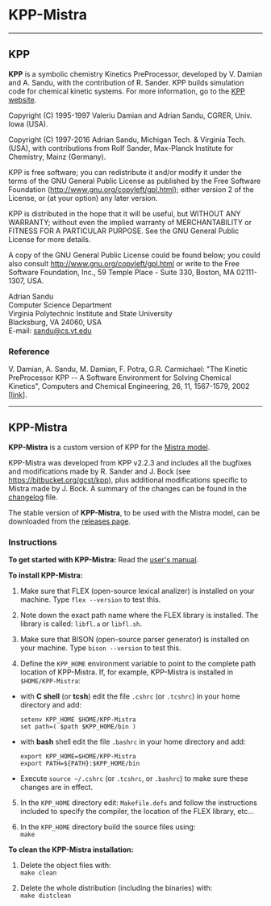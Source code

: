 # KPP-Mistra

******************************************************************************

## KPP

__KPP__ is a symbolic chemistry Kinetics PreProcessor, developed by
V. Damian and A. Sandu, with the contribution of R. Sander. KPP builds
simulation code for chemical kinetic systems. For more information, go
to the [KPP website](https://people.cs.vt.edu/~asandu/Software/Kpp/).

Copyright (C) 1995-1997 Valeriu Damian and Adrian Sandu, CGRER, Univ. Iowa (USA).

Copyright (C) 1997-2016 Adrian Sandu, Michigan Tech. & Virginia Tech. (USA),
with contributions from Rolf Sander, Max-Planck Institute for Chemistry, Mainz (Germany).

KPP is free software; you can redistribute it and/or modify it under the
terms of the GNU General Public License as published by the Free
Software Foundation (http://www.gnu.org/copyleft/gpl.html); either
version 2 of the License, or (at your option) any later version.

KPP is distributed in the hope that it will be useful, but WITHOUT ANY
WARRANTY; without even the implied warranty of MERCHANTABILITY or
FITNESS FOR A PARTICULAR PURPOSE.  See the GNU General Public License
for more details.

A copy of the GNU General Public License could be found below; you
could also consult http://www.gnu.org/copyleft/gpl.html or write to the
Free Software Foundation, Inc., 59 Temple Place - Suite 330, Boston, MA
02111-1307, USA.

Adrian Sandu  
Computer Science Department  
Virginia Polytechnic Institute and State University  
Blacksburg, VA 24060, USA  
E-mail: sandu@cs.vt.edu

### Reference

V. Damian, A. Sandu, M. Damian, F. Potra, G.R. Carmichael: "The
Kinetic PreProcessor KPP -- A Software Environment for Solving
Chemical Kinetics", Computers and Chemical Engineering, 26, 11,
1567-1579, 2002 [[link](https://doi.org/10.1016/S0098-1354(02)00128-X)].

******************************************************************************

## KPP-Mistra

__KPP-Mistra__ is a custom version of KPP for the
[Mistra model](https://github.com/MistraModel/Mistra).

KPP-Mistra was developed from KPP v2.2.3 and includes all the bugfixes
and modifications made by R. Sander and J. Bock (see
https://bitbucket.org/gcst/kpp), plus additional modifications
specific to Mistra made by J. Bock. A summary of the changes can be
found in the [changelog](./CHANGELOG.md) file.

The stable version of __KPP-Mistra__, to be used with the Mistra model, can be
downloaded from the [releases page](https://github.com/MistraModel/KPP-Mistra/releases).

### Instructions

__To get started with KPP-Mistra:__  Read the [user's manual](./doc/kpp_UserManual.pdf).

__To install KPP-Mistra:__

1. Make sure that FLEX (open-source lexical analizer) is installed on your machine.
   Type `flex --version` to test this.

2. Note down the exact path name where the FLEX library is installed.
   The library is called: `libfl.a` or `libfl.sh`.

3. Make sure that BISON (open-source parser generator) is installed on your machine.
   Type `bison --version` to test this.

4. Define the `KPP_HOME` environment variable to point to the complete
   path location of KPP-Mistra. If, for example, KPP-Mistra is installed in `$HOME/KPP-Mistra`:

  - with __C shell__ (or __tcsh__) edit the file `.cshrc` (or `.tcshrc`) in your home directory and add:
    ```shell
    setenv KPP_HOME $HOME/KPP-Mistra
    set path=( $path $KPP_HOME/bin )
    ```

  - with __bash__ shell edit the file `.bashrc` in your home directory and add:
    ```shell
    export KPP_HOME=$HOME/KPP-Mistra
    export PATH=${PATH}:$KPP_HOME/bin
    ```

   - Execute `source ~/.cshrc` (or `.tcshrc`, or `.bashrc`) to make sure these
     changes are in effect.

5. In the `KPP_HOME` directory edit: `Makefile.defs` and follow the
   instructions included to specify the compiler, the location of the
   FLEX library, etc...

6. In the `KPP_HOME` directory build the source files using:  
   `make`

__To clean the KPP-Mistra installation:__

1. Delete the object files with:  
   `make clean`

2. Delete the whole distribution (including the binaries) with:  
   `make distclean`
